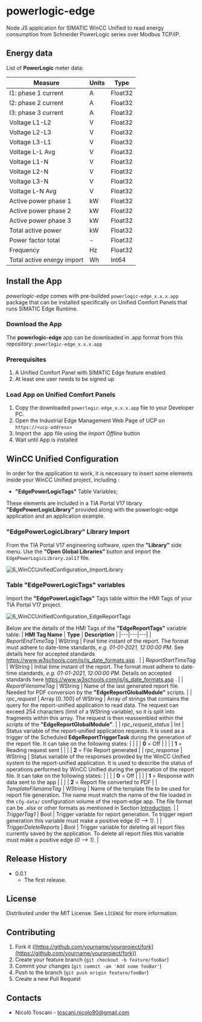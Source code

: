 # powerlogic-edge

Node JS application for SIMATIC WinCC Unified to read energy consumption from Schneider PowerLogic series over Modbus TCP/IP.

## Energy data

List of **PowerLogic** meter data:

| Measure                            | Units                 | Type          | 
| ---------------------------------- | --------------------- | ------------- | 
|  I1: phase 1 current               | A                     | Float32       | 
|  I2: phase 2 current               | A                     | Float32       |
|  I3: phase 3 current               | A                     | Float32       |
|  Voltage L1-L2                     | V                     | Float32       |
|  Voltage L2-L3                     | V                     | Float32       |
|  Voltage L3-L1                     | V                     | Float32       |
|  Voltage L-L Avg                   | V                     | Float32       |
|  Voltage L1-N                      | V                     | Float32       |
|  Voltage L2-N                      | V                     | Float32       |
|  Voltage L3-N                      | V                     | Float32       |
|  Voltage L-N Avg                   | V                     | Float32       |
|  Active power phase 1              | kW                    | Float32       |
|  Active power phase 2              | kW                    | Float32       |
|  Active power phase 3              | kW                    | Float32       |
|  Total active power                | kW                    | Float32       |
|  Power factor total                | -                     | Float32       |
|  Frequency                         | Hz                    | Float32       |
|  Total active energy import        | Wh                    | Int64         |

## Install the App

*powerlogic-edge* comes with pre-builded ```powerlogic-edge_x.x.x.app``` package that can be installed specifically on Unified Comfort Panels that runs SIMATIC Edge Runtime.

### Download the App

The **powerlogic-edge** app can be downloaded in .app format from this repository: ```powerlogic-edge_x.x.x.app```

### Prerequisites

1. A Unified Comfort Panel with SIMATIC Edge feature enabled.
2. At least one user needs to be signed up

### Load App on Unified Comfort Panels

1. Copy the downloaded ```powerlogic-edge_x.x.x.app``` file to your Developer PC.
2. Open the Industrial Edge Management Web Page of UCP on ```https://<ucp-address>```
3. Import the .app file using the *Import Offline* button
4. Wait until App is installed

## WinCC Unified Configuration

In order for the application to work, it is necessary to insert some elements inside your WinCC Unified project, including :

- **"EdgePowerLogicTags"** Table Variables;

These elements are included in a TIA Portal V17 library **"EdgePowerLogicLibrary"** provided along with the powerlogic-edge application and an application example.

### "EdgePowerLogicLibrary" Library Import

From the TIA Portal V17 engineering software, open the **"Library"** side menu.
Use the **"Open Global Libraries"** button and import the ```EdgePowerLogicLibrary.zal17``` file.

![6_WinCCUnifiedConfiguration_ImportLibrary](./docs/img/6_WinCCUnifiedConfiguration_ImportLibrary.png)

### Table "EdgePowerLogicTags" variables

Import the **"EdgePowerLogicTags"** Tags table within the HMI Tags of your TIA Portal V17 project.

![6_WinCCUnifiedConfiguration_EdgeReportTags](./docs/img/6_WinCCUnifiedConfiguration_EdgeReportTags.png)

Below are the details of the HMI Tags of the **"EdgeReportTags"** variable table:
| **HMI Tag Name** | **Type** | **Description** |
|---|---|---|
| *ReportEndTimeTag* | WString                | Final time instant of the report. The format must adhere to date-time standards, *e.g. 01-01-2021, 12:00:00 PM*. See details here for accepted standards https://www.w3schools.com/js/js_date_formats.asp . |
| *ReportStartTimeTag* | WString                | Initial time instant of the report. The format must adhere to date-time standards, *e.g. 01-01-2021, 12:00:00 PM*. Details on accepted standards here https://www.w3schools.com/js/js_date_formats.asp . |
| *ReportFilenameTag* | WString        | Name of the last generated report file. Needed for PDF conversion by the **"EdgeReportGlobalModule"** scripts. |
| *rpc_request* | Array [0..100] of WString        | Array of strings that contains the query for the report-unified application to read data.  The request can exceed 254 characters (limit of a WString variable), so it is split into fragments within this array. The request is then reassembled within the scripts of the **"EdgeReportGlobalModule"**. |
| *rpc_request_status* | Int                | Status variable of the report-unified application requests. It is used as a trigger of the Scheduled **EdgeReportTriggerTask** during the generation of the report file. It can take on the following states: |
|  |  | **0** = Off |
|  |  | **1** = Reading request sent |
|  |  | **2** = File Report generated |
| *rpc_response* | WString                | Status variable of the responses provided by the WinCC Unified system to the report-unified application. It is used to describe the status of operations performed by WinCC Unified during the generation of the report file. It can take on the following states: |
|  |  | **0** = Off |
|  |  | **1** = Response with data sent to the app |
|  |  | **2** = Report file converted to PDF |
| *TemplateFilenameTag* | WString                        | Name of the template file to be used for report file generation. The name must match the name of the file loaded in the ```cfg-data/``` configuration volume of the report-edge app. The file format can be *.xlsx* or other formats as mentioned in Section [Introduction](#introduction). |
| *TriggerTag1* | Bool                | Trigger variable for report generation. To trigger report generation this variable must make a positive edge *(0 --> 1)*. |
| *TriggerDeleteReports* | Bool | Trigger variable for deleting all report files currently saved by the application. To delete all report files this variable must make a positive edge *(0 --> 1)*. |

## Release History

- 0.0.1
  - The first release.

## License

Distributed under the MIT License. See `LICENSE` for more information.

## Contributing

1. Fork it ([https://github.com/yourname/yourproject/fork](https://github.com/yourname/yourproject/fork))
2. Create your feature branch (`git checkout -b feature/fooBar`)
3. Commit your changes (`git commit -am 'Add some fooBar'`)
4. Push to the branch (`git push origin feature/fooBar`)
5. Create a new Pull Request

## Contacts

- Nicolò Toscani - [toscani.nicolo90@gmail.com](toscani.nicolo90@gmail.com)


